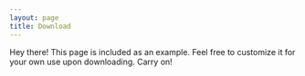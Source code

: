 ```yaml
---
layout: page
title: Download
---
```


<p class="message">
  Hey there! This page is included as an example. Feel free to customize it for your own use upon downloading. Carry on!
</p>